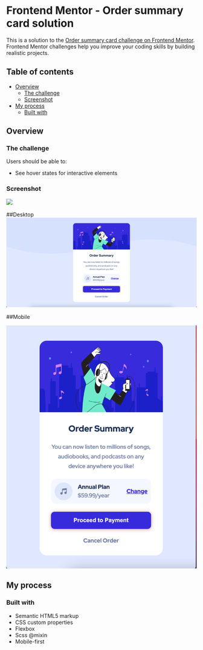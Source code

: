 # Frontend Mentor - Order summary card solution

This is a solution to the [Order summary card challenge on Frontend Mentor](https://www.frontendmentor.io/challenges/order-summary-component-QlPmajDUj). Frontend Mentor challenges help you improve your coding skills by building realistic projects. 

## Table of contents

- [Overview](#overview)
  - [The challenge](#the-challenge)
  - [Screenshot](#screenshot)
- [My process](#my-process)
  - [Built with](#built-with)


## Overview

### The challenge

Users should be able to:

- See hover states for interactive elements

### Screenshot

![](./screenshot.jpg)

##Desktop
<img src="Screenshot/Desktop-screenshot.png" alt="Desktop-screenshot">


##Mobile

<img src="Screenshot/Mobile-screenshot.png" alt="Mobile">


## My process

### Built with

- Semantic HTML5 markup
- CSS custom properties
- Flexbox
- Scss @mixin
- Mobile-first 
